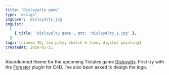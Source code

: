 ```yaml
---
title: 'Disloyalty game'
type: 'design'
imgCover: 'disloyalty.jpg'
imgList:
  [
    { title: 'Disloyalty game', src: 'disloyalty_1.jpg' },
  ]
tags: [cinema 4D, low poly, sketch & toon, digital painting]
createdAt: 2018-01-11
---
```

Abandonned theme for the upcoming Tictales game [Disloyalty](https://disloyalty.stories.games/fr-FR/game/). First try with the [Forester](https://www.3dquakers.com/forester-for-cinema-4d/) plugin for C4D. I’ve also been asked to design the logo.
<!--more-->